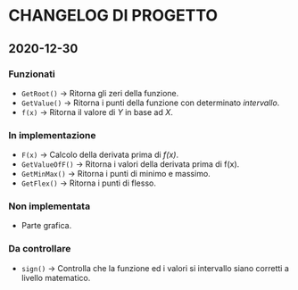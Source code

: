 # CHANGELOG DI PROGETTO

## 2020-12-30
### Funzionati
* `GetRoot()` -> Ritorna gli zeri della funzione.
* `GetValue()` -> Ritorna i punti della funzione con determinato *intervallo*.
* `f(x)` -> Ritorna il valore di *Y* in base ad *X*.

### In implementazione
* `F(x)` -> Calcolo della derivata prima di *f(x)*.
* `GetValueOfF()` -> Ritorna i valori della derivata prima di f(x).
* `GetMinMax()` -> Ritorna i punti di minimo e massimo.
* `GetFlex()` -> Ritorna i punti di flesso.

### Non implementata
* Parte grafica.

### Da controllare
* `sign()` -> Controlla che la funzione ed i valori si intervallo siano corretti a livello matematico.
